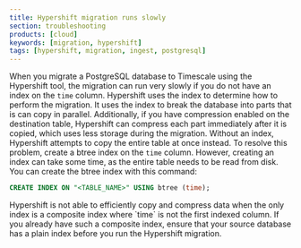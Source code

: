 ```yaml
---
title: Hypershift migration runs slowly
section: troubleshooting
products: [cloud]
keywords: [migration, hypershift]
tags: [hypershift, migration, ingest, postgresql]
---
```


<!---
* Use this format for writing troubleshooting sections:
 - Cause: What causes the problem?
 - Consequence: What does the user see when they hit this problem?
 - Fix/Workaround: What can the user do to fix or work around the problem? Provide a "Resolving" Procedure if required.
 - Result: When the user applies the fix, what is the result when the same action is applied?
* Copy this comment at the top of every troubleshooting page
-->

When you migrate a PostgreSQL database to Timescale using the Hypershift tool,
the migration can run very slowly if you do not have an index on the `time`
column. Hypershift uses the index to determine how to perform the migration. It
uses the index to break the database into parts that is can copy in parallel.
Additionally, if you have compression enabled on the destination table,
Hypershift can compress each part immediately after it is copied, which uses
less storage during the migration. Without an index, Hypershift attempts to copy
the entire table at once instead. To resolve this problem, create a btree index
on the `time` column. However, creating an index can take some time, as the
entire table needs to be read from disk. You can create the btree index with
this command:

```sql
CREATE INDEX ON "<TABLE_NAME>" USING btree (time);
```

<highlight type="important">
Hypershift is not able to efficiently copy and compress data when the only
index is a composite index where `time` is not the first indexed column. If you
already have such a composite index, ensure that your source database has a
plain index before you run the Hypershift migration.
</highlight>
